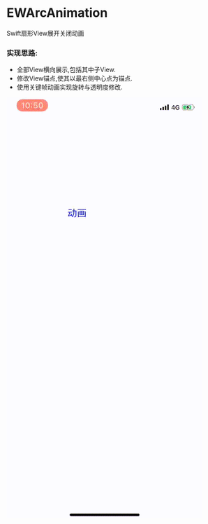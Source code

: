 # EWArcAnimation
Swift扇形View展开关闭动画

### 实现思路:
* 全部View横向展示,包括其中子View.
* 修改View锚点,使其以最右侧中心点为锚点.
* 使用关键帧动画实现旋转与透明度修改.

![效果图预览](https://github.com/WangLiquan/EWArcAnimation/raw/master/image/demonstration.gif)
